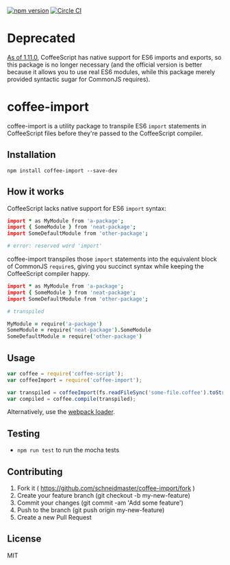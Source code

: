 [![npm version](https://badge.fury.io/js/coffee-import.svg)](https://badge.fury.io/js/coffee-import)
[![Circle CI](https://circleci.com/gh/schneidmaster/coffee-import.svg?style=shield)](https://circleci.com/gh/schneidmaster/coffee-import)

# Deprecated

[As of 1.11.0](https://github.com/jashkenas/coffeescript/issues/3162#issuecomment-249377792), CoffeeScript has native support for ES6 imports and exports, so this package is no longer necessary (and the official version is better because it allows you to use real ES6 modules, while this package merely provided syntactic sugar for CommonJS requires).

# coffee-import

coffee-import is a utility package to transpile ES6 `import` statements in CoffeeScript files before they're passed to the CoffeeScript compiler.

## Installation

```
npm install coffee-import --save-dev
```

## How it works

CoffeeScript lacks native support for ES6 `import` syntax:

``` coffeescript
import * as MyModule from 'a-package';
import { SomeModule } from 'neat-package';
import SomeDefaultModule from 'other-package';

# error: reserved word 'import'
```

coffee-import transpiles those `import` statements into the equivalent block of CommonJS `require`s, giving you succinct syntax while keeping the CoffeeScript compiler happy.

``` coffeescript
import * as MyModule from 'a-package';
import { SomeModule } from 'neat-package';
import SomeDefaultModule from 'other-package';

# transpiled

MyModule = require('a-package')
SomeModule = require('neat-package').SomeModule
SomeDefaultModule = require('other-package')
```

## Usage

``` javascript
var coffee = require('coffee-script');
var coffeeImport = require('coffee-import');

var transpiled = coffeeImport(fs.readFileSync('some-file.coffee').toString());
var compiled = coffee.compile(transpiled);
```

Alternatively, use the [webpack loader](https://www.npmjs.com/package/coffee-import-loader).

## Testing

* `npm run test` to run the mocha tests

## Contributing

1. Fork it ( https://github.com/schneidmaster/coffee-import/fork )
2. Create your feature branch (git checkout -b my-new-feature)
3. Commit your changes (git commit -am 'Add some feature')
4. Push to the branch (git push origin my-new-feature)
5. Create a new Pull Request

## License

MIT
